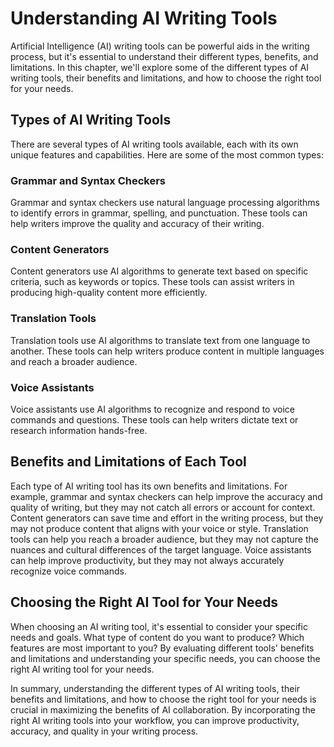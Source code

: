 Understanding AI Writing Tools
=======================================

Artificial Intelligence (AI) writing tools can be powerful aids in the writing process, but it's essential to understand their different types, benefits, and limitations. In this chapter, we'll explore some of the different types of AI writing tools, their benefits and limitations, and how to choose the right tool for your needs.

Types of AI Writing Tools
-------------------------

There are several types of AI writing tools available, each with its own unique features and capabilities. Here are some of the most common types:

### Grammar and Syntax Checkers

Grammar and syntax checkers use natural language processing algorithms to identify errors in grammar, spelling, and punctuation. These tools can help writers improve the quality and accuracy of their writing.

### Content Generators

Content generators use AI algorithms to generate text based on specific criteria, such as keywords or topics. These tools can assist writers in producing high-quality content more efficiently.

### Translation Tools

Translation tools use AI algorithms to translate text from one language to another. These tools can help writers produce content in multiple languages and reach a broader audience.

### Voice Assistants

Voice assistants use AI algorithms to recognize and respond to voice commands and questions. These tools can help writers dictate text or research information hands-free.

Benefits and Limitations of Each Tool
-------------------------------------

Each type of AI writing tool has its own benefits and limitations. For example, grammar and syntax checkers can help improve the accuracy and quality of writing, but they may not catch all errors or account for context. Content generators can save time and effort in the writing process, but they may not produce content that aligns with your voice or style. Translation tools can help you reach a broader audience, but they may not capture the nuances and cultural differences of the target language. Voice assistants can help improve productivity, but they may not always accurately recognize voice commands.

Choosing the Right AI Tool for Your Needs
-----------------------------------------

When choosing an AI writing tool, it's essential to consider your specific needs and goals. What type of content do you want to produce? Which features are most important to you? By evaluating different tools' benefits and limitations and understanding your specific needs, you can choose the right AI writing tool for your needs.

In summary, understanding the different types of AI writing tools, their benefits and limitations, and how to choose the right tool for your needs is crucial in maximizing the benefits of AI collaboration. By incorporating the right AI writing tools into your workflow, you can improve productivity, accuracy, and quality in your writing process.
